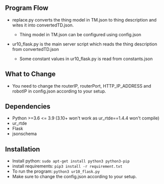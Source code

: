 
## Program Flow
* replace.py converts the thing model in TM.json to thing description and wites it into convertedTD.json.

    * Thing model in TM.json can be configured using config.json 

* ur10_flask.py is the main server script which reads the thing description from convertedTD.json

    * Some constant values in ur10_flask.py is read from constants.json

## What to Change

* You need to change the routerIP, routerPort, HTTP_IP_ADDRESS and robotIP in config.json according to your setup.

## Dependencies

* Python >=3.6 <= 3.9 (3.10+ won't work as ur_rtde==1.4.4 won't compile)
* ur_rtde
* Flask
* jsonschema


## Installation

- Install python: `sudo apt-get install python3 python3-pip`
- install requirements: `pip3 install -r requirement.txt`
- To run the program: `python3 ur10_flask.py`
- Make sure to change the config.json according to your setup.


